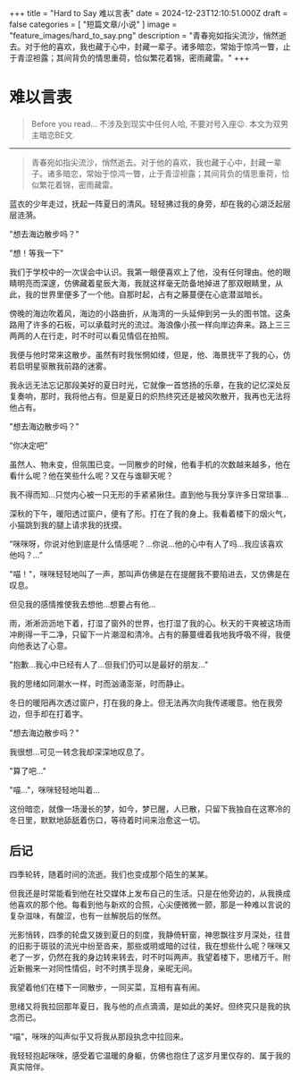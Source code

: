 +++
title = "Hard to Say 难以言表"
date = 2024-12-23T12:10:51.000Z
draft = false
categories = [ "短篇文章/小说" ]
image = "feature_images/hard_to_say.png"
description = "青春宛如指尖流沙，悄然逝去。对于他的喜欢，我也藏于心中，封藏一辈子。诸多暗恋，常始于惊鸿一瞥，止于青涩袒露；其间背负的情思重荷，恰似繁花着锦，密雨藏雷。"
+++

# 难以言表

> Before you read... 不涉及到现实中任何人哈, 不要对号入座😉. 本文为双男主暗恋BE文.

---

> 青春宛如指尖流沙，悄然逝去。对于他的喜欢，我也藏于心中，封藏一辈子。诸多暗恋，常始于惊鸿一瞥，止于青涩袒露；其间背负的情思重荷，恰似繁花着锦，密雨藏雷。

蓝衣的少年走过，抚起一阵夏日的清风。轻轻拂过我的身旁，却在我的心湖泛起层层涟漪。

"想去海边散步吗？"

"想！等我一下"

我们于学校中的一次误会中认识。我第一眼便喜欢上了他，没有任何理由。他的眼睛明亮而深邃，仿佛藏着星辰大海，我就这样毫无防备地掉进了那双眼睛里，从此，我的世界里便多了一个他。自那时起，占有之藤蔓便在心底潜滋暗长。

傍晚的海边吹着风，海边的小路曲折，从海湾的一头延伸到另一头的图书馆。这条路用了许多的石板，可以承载时光的流过。海浪像小孩一样向岸边奔来。路上三三两两的人在行走，时不时可以看见情侣在拍照。

我便与他时常来这散步。虽然有时我怅惘如缕，但是，他、海景抚平了我的心，仿若启明星驱散我前路的迷雾。

我永远无法忘记那段美好的夏日时光，它就像一首悠扬的乐章，在我的记忆深处反复奏响，那时，我将他占有。但是夏日的炽热终究还是被风吹散开，我再也无法将他占有。

"想去海边散步吗？"

“你决定吧”

虽然人、物未变，但氛围已变。一同散步的时候，他看手机的次数越来越多，他在看什么呢？他在笑些什么呢？又在与谁聊天呢？

我不得而知…只觉内心被一只无形的手紧紧揪住。直到他与我分享许多日常琐事…

深秋的下午，暖阳透过窗户，便有了形。打在了我的身上。我看着楼下的烟火气，小猫跳到我的腿上请求我的抚摸。

“咪咪呀，你说对他到底是什么情感呢？…你说…他的心中有人了吗…我应该喜欢他吗？…”

"喵！"，咪咪轻轻地叫了一声，那叫声仿佛是在在提醒我不要陷进去，又仿佛是在叹息。

但见我的感情推使我去想他…想要占有他…

雨，淅淅沥沥地下着，打湿了窗外的世界，也打湿了我的心。秋天的干爽被这场雨冲刷得一干二净，只留下一片潮湿和清冷。占有的藤蔓缠着我地我呼吸不得，我便向他表达了心意。

"抱歉…我心中已经有人了…但我们仍可以是最好的朋友…"

我的思绪如同潮水一样，时而汹涌澎渐，时而静止。

冬日的暖阳再次透过窗户，打在我的身上。但无法再次向我传递暖意。他在我旁边，但手却在打着字。

"想去海边散步吗？"

我很想…可见一转念我却深深地叹息了。

"算了吧…"

"喵…"，咪咪轻轻地叫着…

这份暗恋，就像一场漫长的梦，如今，梦已醒，人已散，只留下我独自在这寒冷的冬日里，默默地舔舐着伤口，等待着时间来治愈这一切。

## 后记

四季轮转，随着时间的流逝。我们也变成那个陌生的某某。

但我还是时常能看到他在社交媒体上发布自己的生活。只是在他旁边的，从我换成他喜欢的那个他。每看到他与新欢的合照，心尖便微微一颤，那是一种难以言说的复杂滋味，有酸涩，也有一丝解脱后的怅然。

光影悄转，四季的轮盘又拨到夏日的刻度，我静倚轩窗，神思飘往岁月深处，往昔的旧影于斑驳的流光中纷至沓来，那些或明或暗的过往，我在想些什么呢？咪咪又老了一岁，仍然在我的身边转来转去，时不时叫两声。我望着楼下，思绪万千。附近新搬来一对同性情侣，时不时携手现身，亲昵无间。

我望着他们在楼下一同散步，一同买菜，互相有喜有闹。

思绪又将我拉回那年夏日，我与他的点点滴滴，是如此的美好。但终究只是我的执念而已。

“喵”，咪咪的叫声似乎又将我从那段执念中拉回来。

我轻轻抱起咪咪，感受着它温暖的身躯，仿佛也抱住了这岁月里仅存的、属于我的真实陪伴。
